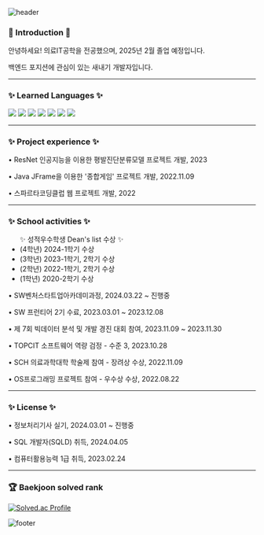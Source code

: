 ![header](https://capsule-render.vercel.app/api?type=waving&&color=gradient&height=100&section=header&fontSize=90)
<div align = "left">
<h3> 👋 Introduction 👋 </h3>
<!-- 	 -->
<p> 안녕하세요! 의료IT공학을 전공했으며, 2025년 2월 졸업 예정입니다.</p>
<p> 백엔드 포지션에 관심이 있는 새내기 개발자입니다. </p>
<hr>
<h3>✨ Learned Languages ✨</h3>

<img src="https://img.shields.io/badge/Java-007396?style=flat&logo=java&logoColor=white"> 
<img src="https://img.shields.io/badge/C-A8B9CC?style=flat&logo=c&logoColor=white" />
<img src="https://img.shields.io/badge/C++-00599C?style=flat&logo=c%2B%2B&logoColor=white">
<img src="https://img.shields.io/badge/HTML5-E34F26?style=flat&logo=HTML5&logoColor=white" />
<img src="https://img.shields.io/badge/CSS3-1572B6?style=flat&logo=CSS3&logoColor=white" />
<img src="https://img.shields.io/badge/JavaScript-F7DF1E?style=flat&logo=JavaScript&logoColor=white" />
<img src="https://img.shields.io/badge/MySQL-4479A1?style=flat&logo=MySQL&logoColor=white" />
<hr>
<h3>✨ Project experience ✨</h3>
<p>• ResNet 인공지능을 이용한 평발진단분류모델 프로젝트 개발, 2023 </p>
<p>• Java JFrame을 이용한 '종합게임' 프로젝트 개발, 2022.11.09 </p>
<p>• 스파르타코딩클럽 웹 프로젝트 개발, 2022 </p>
<hr>
<h3>✨ School activities ✨</h3>
<ul>✨ 성적우수학생 Dean's list 수상 ✨
	<li>(4학년) 2024-1학기 수상</li>
	<li>(3학년) 2023-1학기, 2학기 수상</li>
	<li>(2학년) 2022-1학기, 2학기 수상</li>
	<li>(1학년) 2020-2학기 수상</li>
</ul>
<p>• SW벤처스타트업아카데미과정, 2024.03.22 ~ 진행중</p>
<p>• SW 프런티어 2기 수료,  2023.03.01 ~ 2023.12.08</p>
<p>• 제 7회 빅데이터 분석 및 개발 경진 대회 참여, 2023.11.09 ~ 2023.11.30 </p>
<p>• TOPCIT 소프트웨어 역량 검정 - 수준 3, 2023.10.28 </p>
<p>• SCH 의료과학대학 학술제 참여 - 장려상 수상, 2022.11.09</p>
<p>• OS프로그래밍 프로젝트 참여 - 우수상 수상, 2022.08.22</p>
<hr>
<h3>✨ License ✨</h3>
<p>• 정보처리기사 실기, 2024.03.01 ~ 진행중 </p>
<p>• SQL 개발자(SQLD) 취득, 2024.04.05 </p>
<p>• 컴퓨터활용능력 1급 취득, 2023.02.24 </p>
<hr>
<h3>🏆 Baekjoon solved rank</h3>
	
[![Solved.ac Profile](http://mazassumnida.wtf/api/v2/generate_badge?boj=oltmddn123)](https://solved.ac/oltmddn123)

</div>

![footer](https://capsule-render.vercel.app/api?type=waving&&color=gradient&height=100&section=footer&fontSize=90)
